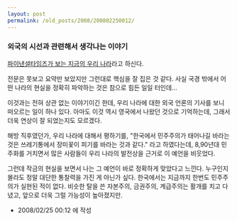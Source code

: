 ```yaml
---
layout: post
permalink: /old_posts/2008/200802250012/
---
```


### 외국의 시선과 관련해서 생각나는 이야기

<a href="http://issue.tistory.com/entry/%ED%8C%8C%EC%9D%B4%EB%82%B8%EC%85%9C%ED%83%80%EC%9E%84%EC%A6%88-%EB%8C%80%ED%95%9C%EB%AF%BC%EA%B5%AD%EC%9D%80-%EB%B6%88%EB%8F%84%EC%A0%80%EA%B0%80-%EC%95%84%EB%8B%88%EB%9D%BC-%EB%87%8C%EC%88%98%EC%88%A0%EC%9D%B4-%ED%95%84%EC%9A%94%ED%95%98%EB%8B%A4">파이낸셜타임즈가 보는 지금의 우리 나라</a>라고 하신다.

전문은 못보고 요약만 보았지만 그런대로 핵심을 잘 집은 것 같다.
사실 국경 밖에서 어떤 나라의 현실을 정확히 파악하는 것은 참으로 힘든 일일 터인데...

이것과는 전혀 상관 없는 이야기이긴 한데, 우리 나라에 대한 외국 언론의 기사를 보니 떠오르는 일이 하나 있다.
아마도 이것 역시 영국에서 나왔던 것으로 기억하는데, 그래서 더욱 연상이 잘 되었는지도 모르겠다.

해방 직후였던가, 우리 나라에 대해서 평하기를, 
"한국에서 민주주의가 태어나길 바라는 것은 쓰레기통에서 장미꽃이 피기를 바라는 것과 같다."
라고 하였다는데, 8,90년대 민주화를 거치면서 많은 사람들이 우리 나라의 발전상을 근거로 이 예언을 비웃었다.

그런데 작금의 현실을 보면서 나는 그 예언이 바로 정확하게 맞았다고 느낀다. 누구인지 몰라도 정말 대단한 통찰력을 가진 게 아닌가 싶다.
한국에서는 지금까지 한번도 민주주의가 실현된 적이 없다. 비슷한 탈을 쓴 자본주의, 금권주의, 계급주의는 활개를 치고 다녔고, 앞으로 더욱 그럴 가능성이 높아졌지만.






- 2008/02/25 00:12 에 작성